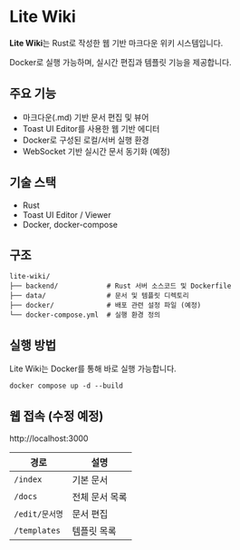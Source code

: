 # Lite Wiki
**Lite Wiki**는 Rust로 작성한 웹 기반 마크다운 위키 시스템입니다.

Docker로 실행 가능하며, 실시간 편집과 템플릿 기능을 제공합니다.

## 주요 기능
- 마크다운(.md) 기반 문서 편집 및 뷰어
- Toast UI Editor를 사용한 웹 기반 에디터
- Docker로 구성된 로컬/서버 실행 환경
- WebSocket 기반 실시간 문서 동기화 (예정)

## 기술 스택
- Rust
- Toast UI Editor / Viewer
- Docker, docker-compose

## 구조
```
lite-wiki/
├── backend/            # Rust 서버 소스코드 및 Dockerfile
├── data/               # 문서 및 템플릿 디렉토리
├── docker/             # 배포 관련 설정 파일 (예정)
└── docker-compose.yml  # 실행 환경 정의
```

## 실행 방법
Lite Wiki는 Docker를 통해 바로 실행 가능합니다.

```
docker compose up -d --build
```

## 웹 접속 (수정 예정)
http://localhost:3000

| 경로 | 설명 |
|------|------|
| `/index` | 기본 문서 |
| `/docs` | 전체 문서 목록 |
| `/edit/문서명` | 문서 편집 |
| `/templates` | 템플릿 목록 |